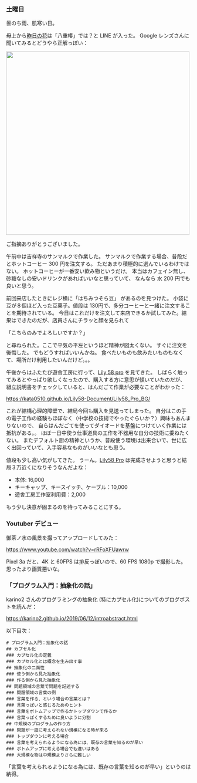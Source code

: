 ### 土曜日

曇のち雨、肌寒い日。

母上から[昨日の花](https://github.com/toasa/toasa.github.io/blob/main/diary/2022/12/16.md#%E9%87%91%E6%9B%9C%E6%97%A5)は「八重椿」では？と LINE が入った。
Google レンズさんに聞いてみるとどうやら正解っぽい：

<img src="https://i.imgur.com/z8ELYK4.png" width="500">

ご指摘ありがとうございました。

午前中は吉祥寺のサンマルクで作業した。
サンマルクで作業する場合、普段だとホットコーヒー 300 円を注文する。
ただあまり積極的に選んでいるわけではない。
ホットコーヒーが一番安い飲み物というだけ。
本当はカフェイン無し、砂糖なしの安いドリンクがあればいいなと思っていて、
なんなら 水 200 円でも良いと思う。

前回来店したときにレジ横に「はちみつそら豆」 があるのを見つけた。
小袋に豆が８個ほど入った豆菓子。値段は 130円で、多分コーヒーと一緒に注文することを期待されている。
今日はこれだけを注文して来店できるか試してみた。結果はできたのだが、店員さんにチラッと顔を見られて

「こちらのみでよろしいですか？」

と尋ねられた。ここで平気の平左というほど精神が図太くない。
すぐに注文を後悔した。 でもどうすればいいんかね。
食べたいものも飲みたいものもなくて、場所だけ利用したいんだけど。。。

午後からはふたたび遊舎工房に行って、[Lily 58 pro](https://shop.yushakobo.jp/products/lily58-pro) を見てきた。
しばらく触ってみるとやっぱり欲しくなったので、購入する方に意思が傾いていたのだが、
組立説明書をチェックしていると、はんだごて作業が必要なことがわかった：

https://kata0510.github.io/Lily58-Document/Lily58_Pro_BG/

これが結構心理的障壁で、結局今回も購入を見送ってしまった。
自分はこの手の電子工作の経験もほぼなく（中学校の技術でやったぐらいか？）興味もあんまりないので、
自らはんだごてを使ってダイオードを基盤につけていく作業には抵抗がある。。
ほぼ一日中使う仕事道具の工作を不器用な自分の技術に委ねたくない。
またデフォルト厨の精神というか、普段使う環境は出来合いで、世に広く出回っていて、入手容易なものがいいなとも思う。

値段も少し高い気がしてきた。
うーん。[Lily58 Pro](https://shop.yushakobo.jp/products/lily58-pro) は完成させようと思うと結局３万近くになりそうなんだよな：

- 本体: 16,000
- キーキャップ、キースイッチ、ケーブル：10,000
- 遊舎工房工作室利用費：2,000

もう少し決意が固まるのを待ってみることにする。

### Youtuber デビュー

御茶ノ水の風景を撮ってアップロードしてみた：

https://www.youtube.com/watch?v=rRFoXFUawrw

Pixel 3a だと、4K と 60FPS は排反っぽいので、60 FPS 1080p で撮影した。
思ったより画質悪いな。

### 「プログラム入門：抽象化の話」

karino2 さんのプログラミングの抽象化 (特にカプセル化)についてのブログポストを読んだ：

https://karino2.github.io/2019/06/12/introabstract.html

以下目次：

```
# プログラム入門：抽象化の話
## カプセル化
### カプセル化の定義
### カプセル化とは概念を生み出す事
## 抽象化の二面性
### 使う側から見た抽象化
### 作る側から見た抽象化
## 問題領域の言葉で問題を記述する
### 問題領域の言葉の例
### 言葉を作る、という場合の言葉とは？
### 言葉っぽいと感じるためのヒント
### 言葉をボトムアップで作るかトップダウンで作るか
### 言葉っぽくするために良いように分割
## 中規模のプログラムの作り方
### 問題が一度に考えられない規模になる時が来る
### トップダウンに考える場合
### 言葉を考えられるようになる為には、既存の言葉を知るのが早い
### ボトムアップに考える場合でも違いはある
### 大規模な物は中規模よりさらに難しい
```

「言葉を考えられるようになる為には、既存の言葉を知るのが早い」というのは納得。